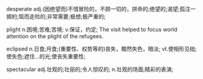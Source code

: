 desperate
adj.(因绝望而)不惜冒险的，不顾一切的，拼命的;绝望的;渴望;孤注一掷的;铤而走险的;非常需要;极想;极严重的;

plight
n.困境;苦难;苦境;
v.保证，约定;
The visit helped to focus world attention on the plight of the refugees.

eclipsed
n.日食;月食;(重要性、权势等的)丧失，黯然失色，暗淡;
vt.使相形见绌;使失色;遮住…的光;使丧失重要性;

spectacular
adj.壮观的;壮丽的;令人惊叹的;
n.壮观的场面;精彩的表演;
